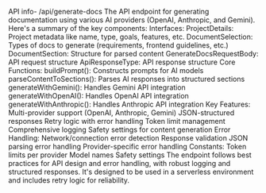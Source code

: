 API info-  /api/generate-docs
The API endpoint for generating documentation using various AI providers (OpenAI, Anthropic, and Gemini). Here's a summary of the key components:
Interfaces:
ProjectDetails: Project metadata like name, type, goals, features, etc.
DocumentSelection: Types of docs to generate (requirements, frontend guidelines, etc.)
DocumentSection: Structure for parsed content
GenerateDocsRequestBody: API request structure
ApiResponseType: API response structure
Core Functions:
buildPrompt(): Constructs prompts for AI models
parseContentToSections(): Parses AI responses into structured sections
generateWithGemini(): Handles Gemini API integration
generateWithOpenAI(): Handles OpenAI API integration
generateWithAnthropic(): Handles Anthropic API integration
Key Features:
Multi-provider support (OpenAI, Anthropic, Gemini)
JSON-structured responses
Retry logic with error handling
Token limit management
Comprehensive logging
Safety settings for content generation
Error Handling:
Network/connection error detection
Response validation
JSON parsing error handling
Provider-specific error handling
Constants:
Token limits per provider
Model names
Safety settings
The endpoint follows best practices for API design and error handling, with robust logging and structured responses. It's designed to be used in a serverless environment and includes retry logic for reliability.